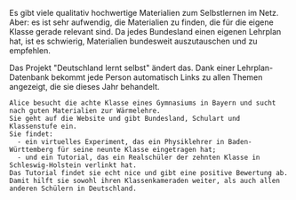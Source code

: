 Es gibt viele qualitativ hochwertige Materialien zum Selbstlernen im Netz.
Aber: es ist sehr aufwendig, die Materialien zu finden, die für die eigene Klasse gerade relevant sind.
Da jedes Bundesland einen eigenen Lehrplan hat, ist es schwierig, Materialien bundesweit auszutauschen und zu empfehlen.

Das Projekt "Deutschland lernt selbst" ändert das. Dank einer Lehrplan-Datenbank bekommt jede Person automatisch Links zu allen Themen angezeigt, die sie dieses Jahr behandelt.

    Alice besucht die achte Klasse eines Gymnasiums in Bayern und sucht nach guten Materialien zur Wärmelehre.
    Sie geht auf die Website und gibt Bundesland, Schulart und Klassenstufe ein.
    Sie findet: 
      - ein virtuelles Experiment, das ein Physiklehrer in Baden-Württemberg für seine neunte Klasse eingetragen hat; 
      - und ein Tutorial, das ein Realschüler der zehnten Klasse in Schleswig-Holstein verlinkt hat. 
    Das Tutorial findet sie echt nice und gibt eine positive Bewertung ab. 
    Damit hilft sie sowohl ihren Klassenkameraden weiter, als auch allen anderen Schülern in Deutschland.